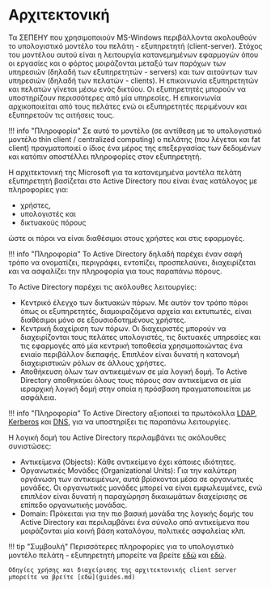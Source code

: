 # Αρχιτεκτονική

Τα ΣΕΠΕΗΥ που χρησιμοποιούν MS-Windows περιβάλλοντα ακολουθούν το υπολογιστικό μοντέλο του πελάτη - εξυπηρετητή (client-server). Στόχος του μοντέλου αυτού είναι η λειτουργία κατανεμημένων εφαρμογών όπου οι εργασίες και ο φόρτος μοιράζονται μεταξύ των παρόχων των υπηρεσιών (δηλαδή των εξυπηρετητών - servers) και των αιτούντων των υπηρεσιών (δηλαδή των πελατών - clients). Η επικοινωνία εξυπηρετητών και πελατών γίνεται μέσω ενός δικτύου. Οι εξυπηρετητές μπορούν να υποστηρίζουν περισσότερες από μία υπηρεσίες. Η επικοινωνία αρχικοποιείται από τους πελάτες ενώ οι εξυπηρετητές περιμένουν και εξυπηρετούν τις αιτήσεις τους.

!!! info "Πληροφορία"
    Σε αυτό το μοντέλο (σε αντίθεση με το υπολογιστικό μοντέλο thin client / centralized computing) ο πελάτης (που λέγεται και fat client) πραγματοποιεί ο ίδιος ένα μέρος της επεξεργασίας των δεδομένων και κατόπιν αποστέλλει πληροφορίες στον εξυπηρετητή.

Η αρχιτεκτονική της Microsoft για τα κατανεμημένα μοντέλα πελάτη εξυπηρετητή βασίζεται στο Active Directory που είναι ένας κατάλογος με πληροφορίες για:

- χρήστες,
- υπολογιστές και
- δικτυακούς πόρους

ώστε οι πόροι να είναι διαθέσιμοι στους χρήστες και στις εφαρμογές.

!!! info "Πληροφορία"
    Το Active Directory δηλαδή παρέχει έναν σαφή τρόπο να ονοματίζει, περιγράφει, εντοπίζει, προσπελαύνει, διαχειρίζεται και να ασφαλίζει την πληροφορία για τους παραπάνω πόρους.

Το Active Directory παρέχει τις ακόλουθες λειτουργίες:

- Κεντρικό έλεγχο των δικτυακών πόρων. Με αυτόν τον τρόπο πόροι όπως οι εξυπηρετητές, διαμοιραζόμενα αρχεία και εκτυπωτές, είναι διαθέσιμοι μόνο σε εξουσιοδοτημένους χρήστες.
- Κεντρική διαχείριση των πόρων. Οι διαχειριστές μπορούν να διαχειρίζονται τους πελάτες υπολογιστές, τις δικτυακές υπηρεσίες και τις εφαρμογές από μία κεντρική τοποθεσία χρησιμοποιώντας ένα ενιαίο περιβάλλον διεπαφής. Επιπλέον είναι δυνατή η κατανομή διαχειριστικών ρόλων σε άλλους χρήστες.
- Αποθήκευση όλων των αντικειμένων σε μία λογική δομή. Το Active Directory αποθηκεύει όλους τους πόρους σαν αντικείμενα σε μία ιεραρχική λογική δομή στην οποία η πρόσβαση πραγματοποιείται με ασφάλεια.

!!! info "Πληροφορία"
    Το Active Directory αξιοποιεί τα πρωτόκολλα [LDAP](http://en.wikipedia.org/wiki/Lightweight_Directory_Access_Protocol), [Kerberos](http://en.wikipedia.org/wiki/Kerberos_(protocol)) και [DNS](http://en.wikipedia.org/wiki/Domain_Name_System), για να υποστηρίξει τις παραπάνω λειτουργίες.

Η λογική δομή του Active Directory περιλαμβάνει τις ακόλουθες συνιστώσες:

- Αντικείμενα (Objects): Κάθε αντικείμενο έχει κάποιες ιδιότητες.
- Οργανωτικές Μονάδες (Organizational Units): Για την καλύτερη οργάνωση των αντικειμένων, αυτά βρίσκονται μέσα σε οργανωτικές μονάδες. Οι οργανωτικές μονάδες μπορεί να είναι εμφωλευμένες, ενώ επιπλέον είναι δυνατή η παραχώρηση δικαιωμάτων διαχείρισης σε επίπεδο οργανωτικής μονάδας.
- Domain: Πρόκειται για την πιο βασική μονάδα της λογικής δομής του Active Directory και περιλαμβάνει ένα σύνολο από αντικείμενα που μοιράζονται μία κοινή βάση καταλόγου, πολιτικές ασφαλείας κλπ.

!!! tip "Συμβουλή"
    Περισσότερες πληροφορίες για το υπολογιστικό μοντέλο πελάτη - εξυπηρετητή μπορείτε να βρείτε [εδώ](http://en.wikipedia.org/wiki/Client%E2%80%93server_model) και [εδώ](http://el.wikipedia.org/wiki/%CE%9C%CE%BF%CE%BD%CF%84%CE%AD%CE%BB%CE%BF_%CF%80%CE%B5%CE%BB%CE%AC%CF%84%CE%B7-%CE%B4%CE%B9%CE%B1%CE%BA%CE%BF%CE%BC%CE%B9%CF%83%CF%84%CE%AE).

    Οδηγίες χρήσης και διαχείρισης της αρχιτεκτονικής client server μπορείτε να βρείτε [εδώ](guides.md)
